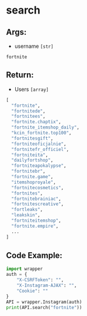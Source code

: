 # search

## Args:

-   username `[str]`

```
fortnite
```

## Return:

-   Users `[array]`

```python
[
  "fortnite",
  "fortnitede",
  "fortnitees",
  "fortnite.chaptix",
  "fortnite_itemshop_daily",
  "kcin_fortnite.top100",
  "fortnitesgift",
  "fortniteoficjalnie",
  "fortnitefr_officiel",
  "fortniteita",
  "dailyfortshop",
  "fortniteapokalypse",
  "fortnitebr",
  "fortnite.game",
  "itemshoproyale",
  "fortnitecosmetics",
  "fortnites",
  "fortnitebrainiac",
  "fortnitescreative",
  "fortleaks",
  "leakskin",
  "fortniteitemshop",
  "fortnite.empire",
  ...
]
```

## Code Example:

```python
import wrapper
auth = {
	"X-CSRFToken": "",
	"X-Instagram-AJAX": "",
	"Cookie": ""
}
API = wrapper.Instagram(auth)
print(API.search("fortnite"))
```
